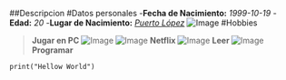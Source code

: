 ##Descripcion 
#Datos personales 
-**Fecha de Nacimiento:** _1999-10-19_
-**Edad:** _20_
-**Lugar de Nacimiento:** [_Puerto López_](https://es.wikipedia.org/wiki/Puerto_L%C3%B3pez_(Colombia))
![Image](https://1.bp.blogspot.com/-L6jpq9pzW68/XY01FbbChiI/AAAAAAAAfG4/pPsQTy0Vq2U-Lv1M1Z0ePbGQBg09ABvgACLcBGAsYHQ/s1600/70515352_2530641753694754_3611087461708464128_o.jpg)
#Hobbies
>**Jugar en PC**
>![Image](https://s.aolcdn.com/hss/storage/midas/e7998a2022772944bf34580700e3586e/203932724/leaguewallpaper.jpg)
>![Image](https://images4.alphacoders.com/103/1033542.jpg)
>**Netflix**
>![Image](https://wallpapercave.com/wp/wp1917119.jpg)
>**Leer**
>![Image](https://images-na.ssl-images-amazon.com/images/I/91Y0gU-b1UL.jpg)
>**Programar**
```
print("Hellow World")

```
